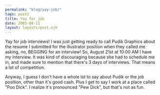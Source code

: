 ```yaml
---
permalink: "blog/yay-job/"
tags: posts
title: Yay for job
date: 2003-08-11
layout: layouts/post.njk
---
```


Yay for job interviews! I was just getting ready to call Pudik Graphics about the resume I submitted for the illustrator position when they called me asking, no, BEGGING for an interview! So, August 21st at 10:00 AM I have my interview. It was kind of discouraging because she had to schedule me in, and made sure to mention that there's 3 days of interviews. That means a lot of competition. 

Anyway, I guess I don't have a whole lot to say about Pudik or the job position, other than it's good cash. Plus I get to say I work at a place called "Poo Dick". I realize it's pronounced "Pew Dick", but that's not as fun.
